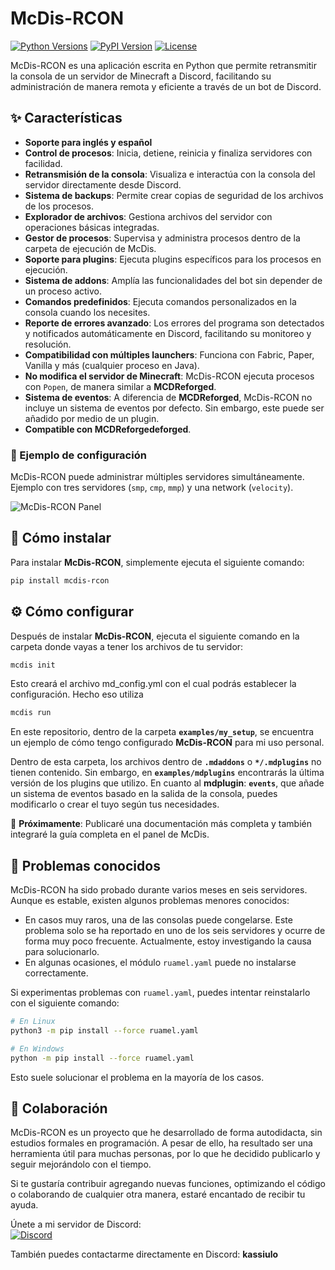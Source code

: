 # McDis-RCON  
[![Python Versions](https://img.shields.io/pypi/pyversions/mcdis_rcon.svg)](https://pypi.org/project/mcdis_rcon)
[![PyPI Version](https://img.shields.io/pypi/v/mcdis_rcon.svg)](https://pypi.org/project/mcdis_rcon)
[![License](https://img.shields.io/github/license/mjpr-3435/McDis-RCON.svg)](https://github.com/mjpr-3435/McDis-RCON/blob/master/LICENSE)

McDis-RCON es una aplicación escrita en Python que permite retransmitir la consola de un servidor de Minecraft a Discord, facilitando su administración de manera remota y eficiente a través de un bot de Discord.  

## ✨ Características  

- **Soporte para inglés y español**
- **Control de procesos**: Inicia, detiene, reinicia y finaliza servidores con facilidad.  
- **Retransmisión de la consola**: Visualiza e interactúa con la consola del servidor directamente desde Discord.  
- **Sistema de backups**: Permite crear copias de seguridad de los archivos de los procesos.
- **Explorador de archivos**: Gestiona archivos del servidor con operaciones básicas integradas.  
- **Gestor de procesos**: Supervisa y administra procesos dentro de la carpeta de ejecución de McDis.  
- **Soporte para plugins**: Ejecuta plugins específicos para los procesos en ejecución.  
- **Sistema de addons**: Amplía las funcionalidades del bot sin depender de un proceso activo.  
- **Comandos predefinidos**: Ejecuta comandos personalizados en la consola cuando los necesites.
- **Reporte de errores avanzado**: Los errores del programa son detectados y notificados automáticamente en Discord, facilitando su monitoreo y resolución.  
- **Compatibilidad con múltiples launchers**: Funciona con Fabric, Paper, Vanilla y más (cualquier proceso en Java). 
- **No modifica el servidor de Minecraft**: McDis-RCON ejecuta procesos con `Popen`, de manera similar a **MCDReforged**.  
- **Sistema de eventos**: A diferencia de **MCDReforged**, McDis-RCON no incluye un sistema de eventos por defecto. Sin embargo, este puede ser añadido por medio de un plugin. 
- **Compatible con MCDReforgedeforged**.  


### 📌 Ejemplo de configuración  
McDis-RCON puede administrar múltiples servidores simultáneamente. Ejemplo con tres servidores (`smp`, `cmp`, `mmp`) y una network (`velocity`).  

![McDis-RCON Panel](https://i.imgur.com/lE4GRIV.png)


## 🚀 Cómo instalar  

Para instalar **McDis-RCON**, simplemente ejecuta el siguiente comando:  

```sh
pip install mcdis-rcon
```


## ⚙️ Cómo configurar  

Después de instalar **McDis-RCON**, ejecuta el siguiente comando en la carpeta donde vayas a tener los archivos de tu servidor:  

```sh
mcdis init
```

Esto creará el archivo md_config.yml con el cual podrás establecer la configuración. Hecho eso utiliza 

```sh
mcdis run
```

En este repositorio, dentro de la carpeta **`examples/my_setup`**, se encuentra un ejemplo de cómo tengo configurado **McDis-RCON** para mi uso personal.  

Dentro de esta carpeta, los archivos dentro de **`.mdaddons`**  o **`*/.mdplugins`** no tienen contenido. Sin embargo, en **`examples/mdplugins`** encontrarás la última versión de los plugins que utilizo. En cuanto al **mdplugin**: **`events`**, que añade un sistema de eventos basado en la salida de la consola, puedes modificarlo o crear el tuyo según tus necesidades. 

📌 **Próximamente**: Publicaré una documentación más completa y también integraré la guía completa en el panel de McDis.  

## 🚧 Problemas conocidos  

McDis-RCON ha sido probado durante varios meses en seis servidores. Aunque es estable, existen algunos problemas menores conocidos:  

- En casos muy raros, una de las consolas puede congelarse. Este problema solo se ha reportado en uno de los seis servidores y ocurre de forma muy poco frecuente. Actualmente, estoy investigando la causa para solucionarlo.  
- En algunas ocasiones, el módulo `ruamel.yaml` puede no instalarse correctamente.  

Si experimentas problemas con `ruamel.yaml`, puedes intentar reinstalarlo con el siguiente comando:  

```sh
# En Linux
python3 -m pip install --force ruamel.yaml

# En Windows
python -m pip install --force ruamel.yaml
```

Esto suele solucionar el problema en la mayoría de los casos.  

## 🤝 Colaboración  

McDis-RCON es un proyecto que he desarrollado de forma autodidacta, sin estudios formales en programación. A pesar de ello, ha resultado ser una herramienta útil para muchas personas, por lo que he decidido publicarlo y seguir mejorándolo con el tiempo.  

Si te gustaría contribuir agregando nuevas funciones, optimizando el código o colaborando de cualquier otra manera, estaré encantado de recibir tu ayuda.  

Únete a mi servidor de Discord:  
[![Discord](https://img.shields.io/badge/Join-Discord-5865F2?logo=discord&logoColor=white)](https://discord.gg/xB9N38HBJY)  

También puedes contactarme directamente en Discord: **kassiulo**  